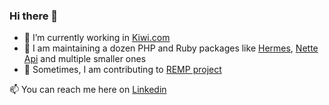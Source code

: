 ### Hi there 👋

- 🛫 I’m currently working in [Kiwi.com](https://kiwi.com)
- 🌱 I am maintaining a dozen PHP and Ruby packages like [Hermes](https://github.com/tomaj/hermes), [Nette Api](https://github.com/tomaj/nette-api) and multiple smaller ones
- 🤔 Sometimes, I am contributing to [REMP project](https://remp2030.com/)

📫 You can reach me here on [Linkedin](https://www.linkedin.com/in/tomasmajer/)
